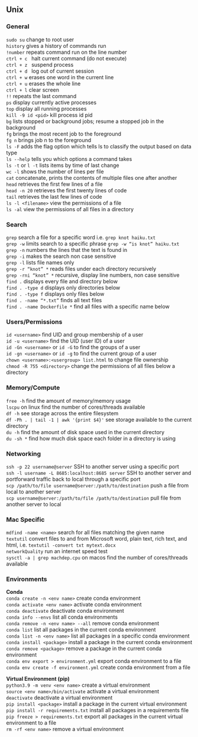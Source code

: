
## Unix

### General 
`sudo su` change to root user <br/>
`history`  gives a history of commands run <br/>
`!number`  repeats command run on the line number <br/>
`ctrl + c ` halt current command (do not execute) <br/>
`ctrl + z ` suspend process <br/>
`ctrl + d `  log out of current session <br/>
`ctrl + w`  erases one word in the current line <br/>
`ctrl + u`  erases the whole line <br/>
`ctrl + l` clear screen <br/>
`!!`  repeats the last command <br/>
`ps` display currently active processes <br/>
`top` display all running processes <br/>
`kill -9 id <pid>` kill process id pid <br/>
`bg` lists stopped or background jobs; resume a stopped job in the background <br/>
`fg` brings the most recent job to the foreground <br/>
`fg n` brings job n to the foreground <br/>
`ls -F` adds the flag option which tells ls to classify the output based on data type <br/>
`ls --help` tells you which options a command takes <br/>
`ls -t` or `l -t` lists items by time of last change <br/>
`wc -l` shows the number of lines per file <br/>
`cat` concatenate, prints the contents of multiple files one after another <br/>
`head` retrieves the first few lines of a file <br/>
`head -n 20` retrieves the first twenty lines of code <br/>
`tail` retrieves the last few lines of code <br/>
`ls -l <filename>` view the permissions of a file <br/>
`ls -al` view the permissions of all files in a directory <br/>

### Search
`grep` search a file for a specific word i.e. `grep knot haiku.txt` <br/>
`grep -w` limits search to a specific phrase `grep -w “is knot” haiku.txt` <br/>
`grep -n` numbers the lines that the text is found in <br/>
`grep -i` makes the search non case sensitive <br/>
`grep -l` lists file names only <br/>
`grep -r “knot” *` reads files under each directory recursively <br/>
`grep -rni “knot” *` recursive, display line numbers, non case sensitive <br/>
`find .` displays every file and directory below <br/>
`find . -type d` displays only directories below <br/>
`find . -type f` displays only files below <br/> 
`find . -name “*.txt”` finds all text files <br/>
`find . -name Dockerfile *` find all files with a specific name below <br/>

### Users/Permissions
`id <username>` find UID and group membership of a user <br/>
`id -u <username>` find the UID (user ID) of a user <br/>
`id -Gn <username>` or `id -G` to find the groups of a user <br/>
`id -gn <username>` or `id -g` to find the current group of a user <br/>
`chown <username>:<usergroup> list.html` to change file ownership <br/>
`chmod -R 755 <directory>` change the permissions of all files below a directory <br/>

### Memory/Compute
`free -h` find the amount of memory/memory usage <br/>
`lscpu` on linux find the number of cores/threads available <br/>
`df -h` see storage across the entire filesystem <br/>
`df -Ph . | tail -1 | awk '{print $4}'` see storage available to the current directory <br/>
`du -h` find the amount of disk space used in the current directory <br/>
`du -sh *` find how much disk space each folder in a directory is using <br/>

### Networking
`ssh -p 22 username@server` SSH to another server using a specific port <br/>
`ssh -l username -L 8685:localhost:8685 server` SSH to another server and portforward traffic back to local through a specific port <br/>
`scp /path/to/file username@server:/path/to/destination` push a file from local to another server <br/>
`scp username@server:/path/to/file /path/to/destination` pull file from another server to local <br/>

### Mac Specific
`mdfind -name <name>` search for all files matching the given name <br/>
`textutil` convert files to and from Microsoft word, plain text, rich text, and html, i.e. `textutil -convert txt mytext.docx` <br/>
`networkQuality` run an internet speed test <br/>
`sysctl -a | grep machdep.cpu` on macos find the number of cores/threads available <br/>

### Environments

**Conda** <br/>
`conda create -n <env name>` create conda environment <br/>
`conda activate <env name>` activate conda environment <br/>
`conda deactivate` deactivate conda environment <br/>
`conda info --envs` list all conda environments <br/>
`conda remove -n <env name> --all` remove conda environment <br/>
`conda list` list all packages in the current conda environment <br/>
`conda list -n <env name>` list all packages in a specific conda environment <br/>
`conda install <package>` install a package in the current conda environment <br/>
`conda remove <package>` remove a package in the current conda environment <br/>
`conda env export > environment.yml` export conda environment to a file <br/>
`conda env create -f environment.yml` create conda environment from a file <br/>

**Virtual Environment (pip)** <br/>
`python3.9 -m venv <env name>` create a virtual environment <br/>
`source <env name>/bin/activate` activate a virtual environment <br/>
`deactivate` deactivate a virtual environment <br/>
`pip install <package>` install a package in the current virtual environment <br/>
`pip install -r requirements.txt` install all packages in a requirements file <br/>
`pip freeze > requirements.txt` export all packages in the current virtual environment to a file <br/>
`rm -rf <env name>` remove a virtual environment <br/>

